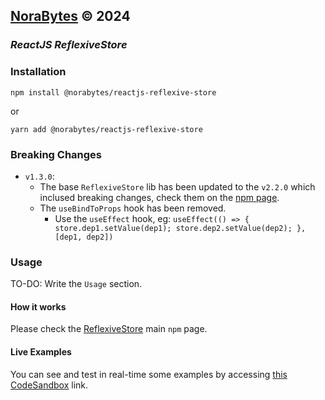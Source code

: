 ## **[NoraBytes](https://norabytes.com 'NoraBytes') © 2024**

### _ReactJS ReflexiveStore_

### Installation

`npm install @norabytes/reactjs-reflexive-store`

or

`yarn add @norabytes/reactjs-reflexive-store`

### Breaking Changes

- `v1.3.0`:
  - The base `ReflexiveStore` lib has been updated to the `v2.2.0` which inclused breaking changes, check them on the [npm page](https://www.npmjs.com/package/@norabytes/reflexive-store 'ReflexiveStore').
  - The `useBindToProps` hook has been removed.
    - Use the `useEffect` hook, eg: `useEffect(() => { store.dep1.setValue(dep1); store.dep2.setValue(dep2); }, [dep1, dep2])`

### Usage

TO-DO: Write the `Usage` section.

#### How it works

Please check the [ReflexiveStore](https://www.npmjs.com/package/@norabytes/reflexive-store 'ReflexiveStore') main `npm` page.

#### Live Examples

You can see and test in real-time some examples by accessing [this CodeSandbox](https://codesandbox.io/p/sandbox/reflexive-store-y6zk7y 'CodeSandbox') link.
